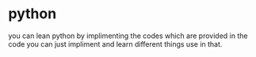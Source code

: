 # python
you can lean python by implimenting the codes which are provided in the code 
you can just impliment and learn different things use in that.
  
  



